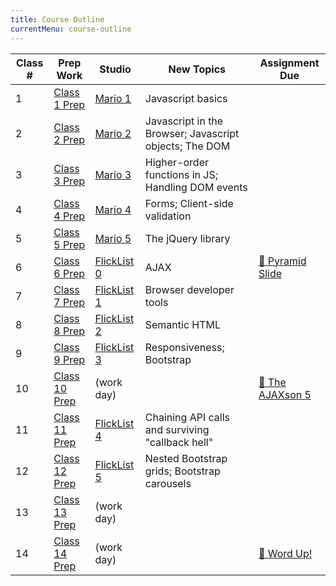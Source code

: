 ```yaml
---
title: Course Outline
currentMenu: course-outline
---
```


Class # | Prep Work | Studio | New Topics | Assignment Due
|-------|-----------|--------|------------|---------------|
1 | [Class 1 Prep](../class-prep/1) | [Mario 1](../studios/mario/1) | Javascript basics | |
2 | [Class 2 Prep](../class-prep/2) | [Mario 2](../studios/mario/2) | Javascript in the Browser; Javascript objects; The DOM | |
3 | [Class 3 Prep](../class-prep/3) | [Mario 3](../studios/mario/3) | Higher-order functions in JS; Handling DOM events | |
4 | [Class 4 Prep](../class-prep/4) | [Mario 4](../studios/mario/4) | Forms; Client-side validation | |
5 | [Class 5 Prep](../class-prep/5) | [Mario 5](../studios/mario/5) | The jQuery library | |
6 | [Class 6 Prep](../class-prep/6) | [FlickList 0](../studios/flicklist/0) | AJAX | [🐘 Pyramid Slide][pyramid-slide] |
7 | [Class 7 Prep](../class-prep/7) | [FlickList 1](./studios/flicklist/1) | Browser developer tools | |
8 | [Class 8 Prep](../class-prep/8) | [FlickList 2](./studios/flicklist/2) | Semantic HTML | |
9 | [Class 9 Prep](../class-prep/9) | [FlickList 3](./studios/flicklist/3) | Responsiveness; Bootstrap | |
10 | [Class 10 Prep](../class-prep/10) | (work day) | | [🐘 The AJAXson 5][ajaxson-5] |
11 | [Class 11 Prep](../class-prep/11) | [FlickList 4](./studios/flicklist/4) | Chaining API calls and surviving "callback hell" | |
12 | [Class 12 Prep](../class-prep/12) | [FlickList 5](./studios/flicklist/5) | Nested Bootstrap grids; Bootstrap carousels | |
13 | [Class 13 Prep](../class-prep/13) | (work day) | | |
14 | [Class 14 Prep](../class-prep/14) | (work day) | | [🐘 Word Up!][word-up] |


[pyramid-slide]: ../assignments/pyramid-slide
[ajaxson-5]: ../assignments/ajaxson-5
[word-up]: ../assignments/word-up
